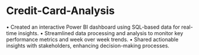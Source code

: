 # Credit-Card-Analysis
• Created an interactive Power BI dashboard using SQL-based data for real-time insights. • Streamlined data processing and analysis to monitor key performance metrics and week over week trends. • Shared actionable insights with stakeholders, enhancing decision-making processes.
